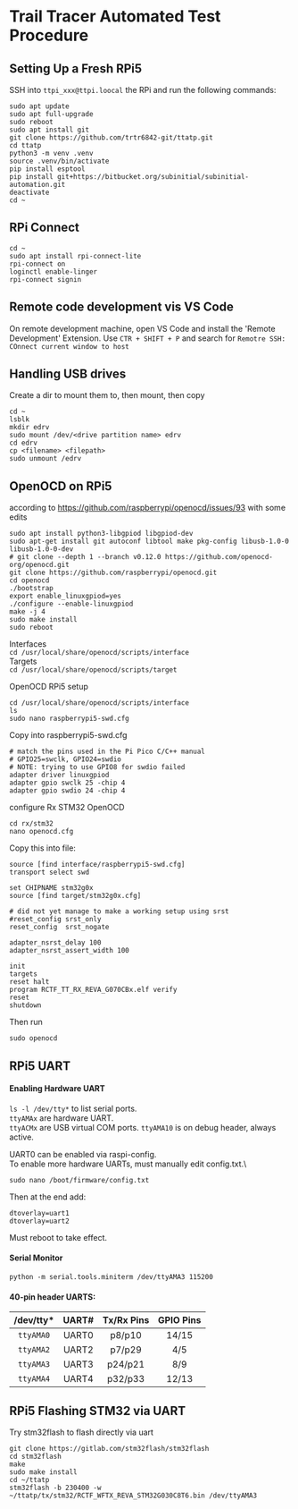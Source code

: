 # Trail Tracer Automated Test Procedure
## Setting Up a Fresh RPi5
SSH into `ttpi_xxx@ttpi.loocal` the RPi and run the following commands:
```
sudo apt update
sudo apt full-upgrade
sudo reboot
sudo apt install git
git clone https://github.com/trtr6842-git/ttatp.git
cd ttatp
python3 -m venv .venv
source .venv/bin/activate
pip install esptool
pip install git+https://bitbucket.org/subinitial/subinitial-automation.git
deactivate
cd ~
```

## RPi Connect
```
cd ~
sudo apt install rpi-connect-lite
rpi-connect on
loginctl enable-linger
rpi-connect signin
```

## Remote code development vis VS Code
On remote development machine, open VS Code and install the 'Remote Development' Extension.
Use `CTR + SHIFT + P` and search for `Remotre SSH: COnnect current window to host`


## Handling USB drives
Create a dir to mount them to, then mount, then copy
```
cd ~
lsblk
mkdir edrv
sudo mount /dev/<drive partition name> edrv
cd edrv
cp <filename> <filepath>
sudo unmount /edrv
```

## OpenOCD on RPi5
according to https://github.com/raspberrypi/openocd/issues/93 with some edits
```
sudo apt install python3-libgpiod libgpiod-dev
sudo apt-get install git autoconf libtool make pkg-config libusb-1.0-0 libusb-1.0-0-dev
# git clone --depth 1 --branch v0.12.0 https://github.com/openocd-org/openocd.git
git clone https://github.com/raspberrypi/openocd.git
cd openocd
./bootstrap
export enable_linuxgpiod=yes
./configure --enable-linuxgpiod
make -j 4
sudo make install
sudo reboot
```
Interfaces  
`cd /usr/local/share/openocd/scripts/interface`  
Targets  
`cd /usr/local/share/openocd/scripts/target`  

OpenOCD RPi5 setup
```
cd /usr/local/share/openocd/scripts/interface
ls
sudo nano raspberrypi5-swd.cfg
```
Copy into raspberrypi5-swd.cfg
```
# match the pins used in the Pi Pico C/C++ manual
# GPIO25=swclk, GPIO24=swdio
# NOTE: trying to use GPIO8 for swdio failed
adapter driver linuxgpiod
adapter gpio swclk 25 -chip 4
adapter gpio swdio 24 -chip 4
```

configure Rx STM32 OpenOCD
```
cd rx/stm32
nano openocd.cfg
```
Copy this into file:
```
source [find interface/raspberrypi5-swd.cfg]
transport select swd

set CHIPNAME stm32g0x
source [find target/stm32g0x.cfg]

# did not yet manage to make a working setup using srst
#reset_config srst_only
reset_config  srst_nogate

adapter_nsrst_delay 100
adapter_nsrst_assert_width 100

init
targets
reset halt
program RCTF_TT_RX_REVA_G070CBx.elf verify
reset
shutdown
```
Then run
```
sudo openocd
```



## RPi5 UART
#### Enabling Hardware UART
`ls -l /dev/tty*` to list serial ports.  
`ttyAMAx` are hardware UART.  
`ttyACMx` are USB virtual COM ports.
`ttyAMA10` is on debug header, always active.

UART0 can be enabled via raspi-config.\
To enable more hardware UARTs, must manually edit config.txt.\
```
sudo nano /boot/firmware/config.txt
```
Then at the end add:
```
dtoverlay=uart1
dtoverlay=uart2
```
Must reboot to take effect.

#### Serial Monitor
`python -m serial.tools.miniterm /dev/ttyAMA3 115200`

#### 40-pin header UARTS:
|/dev/tty* |UART#  |Tx/Rx Pins|GPIO Pins   |
|:--------:|:-----:|:--------:|:----------:|
|`ttyAMA0`|UART0|p8/p10|14/15|
|`ttyAMA2`|UART2|p7/p29|4/5|
|`ttyAMA3`|UART3|p24/p21|8/9|
|`ttyAMA4`|UART4|p32/p33|12/13|

## RPi5 Flashing STM32 via UART
Try stm32flash to flash directly via uart
```
git clone https://gitlab.com/stm32flash/stm32flash
cd stm32flash
make
sudo make install
cd ~/ttatp
stm32flash -b 230400 -w ~/ttatp/tx/stm32/RCTF_WFTX_REVA_STM32G030C8T6.bin /dev/ttyAMA3
```
